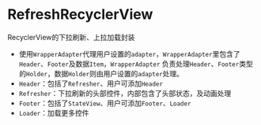 # RefreshRecyclerView

RecyclerView的下拉刷新、上拉加载封装

* 使用`WrapperAdapter`代理用户设置的`adapter`，`WrapperAdapter`里包含了`Header`、`Footer`及数据`Item`，`WrapperAdapter`
  负责处理`Header`、`Footer`类型的`Holder`，数据`Holder`则由用户设置的`adapter`处理。
* `Header`：包括了`Refresher`、用户可添加`Header`
* `Refresher`：下拉刷新的头部控件，内部包含了头部状态，及动画处理
* `Footer`：包括了`StateView`、用户可添加`Footer`、`Loader`
* `Loader`：加载更多控件
